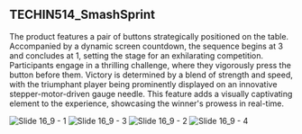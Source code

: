 ## TECHIN514_SmashSprint

The product features a pair of buttons strategically positioned on the table. Accompanied by a dynamic screen countdown, the sequence begins at 3 and concludes at 1, setting the stage for an exhilarating competition. Participants engage in a thrilling challenge, where they vigorously press the button before them. Victory is determined by a blend of strength and speed, with the triumphant player being prominently displayed on an innovative stepper-motor-driven gauge needle. This feature adds a visually captivating element to the experience, showcasing the winner's prowess in real-time.

![Slide 16_9 - 1](https://github.com/jijie21/TECHIN514_SmashSprint/assets/35789241/23a6e75d-1404-4e91-a611-0762c19b2462)
![Slide 16_9 - 3](https://github.com/jijie21/TECHIN514_SmashSprint/assets/35789241/4b3bda16-a5c7-4897-ab3c-9b66e7bc797d)
![Slide 16_9 - 2](https://github.com/jijie21/TECHIN514_SmashSprint/assets/35789241/e86a88a5-b00b-4b4f-a3a4-2b296f51fab2)
![Slide 16_9 - 4](https://github.com/jijie21/TECHIN514_SmashSprint/assets/35789241/f268fca6-8b34-4020-bd35-48aecee2201e)
